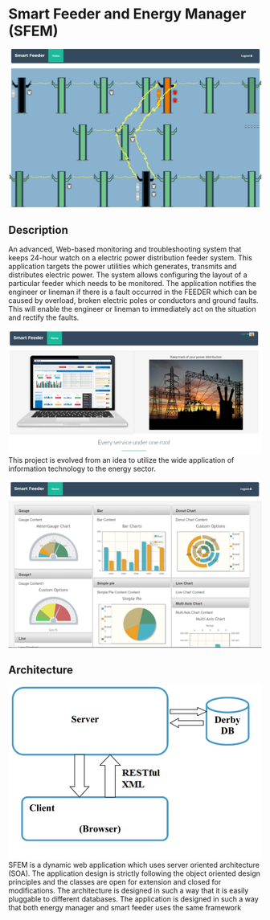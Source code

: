 # Smart Feeder and Energy Manager (SFEM)

![](doc/mygif.gif)


## Description
An advanced, Web-based monitoring and troubleshooting system that keeps 24-hour watch on a electric power distribution feeder system. This application targets the power utilities which generates, transmits and distributes electric
power. The system allows configuring the layout of a particular feeder which needs to be monitored. The application notifies the engineer or lineman if there is a fault occurred in the FEEDER which can be caused by overload, broken electric poles or conductors and ground faults. This will enable the engineer or
lineman to immediately act on the situation and rectify the faults.

![](doc/image1.png)
This project is evolved from an idea to utilize the wide application of information technology to the energy sector.

![](doc/image2.png)

## Architecture
![](doc/image3.png)
SFEM is a dynamic web application which uses server oriented architecture
(SOA). The application design is strictly following the object oriented design principles and the classes are open for extension and closed for modifications.
The architecture is designed in such a way that it is easily pluggable to different databases. The application is designed in such a way that both energy manager and smart feeder uses the same framework
